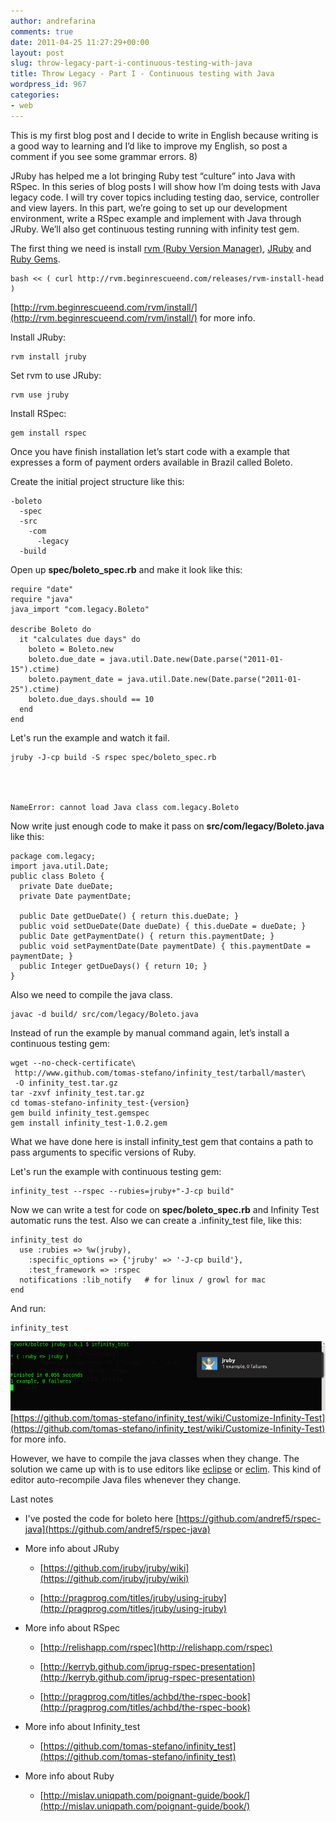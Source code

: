 ```yaml
---
author: andrefarina
comments: true
date: 2011-04-25 11:27:29+00:00
layout: post
slug: throw-legacy-part-i-continuous-testing-with-java
title: Throw Legacy - Part I - Continuous testing with Java
wordpress_id: 967
categories:
- web
---
```


This is my first blog post and I decide to write in English because writing is a good way to learning and I’d like to improve my English, so post a comment if you see some grammar errors. 8)

JRuby has helped me a lot bringing Ruby test “culture” into Java with RSpec.
In this series of blog posts I will show how I’m doing tests with Java legacy code. I will try cover topics including testing dao, service, controller and view layers.
In this part, we’re going to set up our development environment, write a RSpec example and implement with Java through JRuby. We’ll also get continuous testing running with infinity test gem.

The first thing we need is install [rvm (Ruby Version Manager)](https://rvm.beginrescueend.com/), [JRuby](http://www.jruby.org/) and [Ruby Gems](http://rubygems.org/).

    
    bash << ( curl http://rvm.beginrescueend.com/releases/rvm-install-head )


[http://rvm.beginrescueend.com/rvm/install/](http://rvm.beginrescueend.com/rvm/install/) for more info.

Install JRuby:

    
    rvm install jruby


Set rvm to use JRuby:

    
    rvm use jruby


Install RSpec:

    
    gem install rspec


Once you have finish installation let’s start code with a example that expresses a form of payment orders available in Brazil called Boleto.

Create the initial project structure like this:

    
    -boleto
      -spec
      -src
        -com
          -legacy
      -build


Open up **spec/boleto_spec.rb** and make it look like this:

    
    require "date"
    require "java"
    java_import "com.legacy.Boleto"
    
    describe Boleto do
      it "calculates due days" do
        boleto = Boleto.new
        boleto.due_date = java.util.Date.new(Date.parse("2011-01-15").ctime)
        boleto.payment_date = java.util.Date.new(Date.parse("2011-01-25").ctime)
        boleto.due_days.should == 10
      end
    end


Let's run the example and watch it fail.

    
    jruby -J-cp build -S rspec spec/boleto_spec.rb



    
    NameError: cannot load Java class com.legacy.Boleto


Now write just enough code to make it pass on **src/com/legacy/Boleto.java** like this:

    
    package com.legacy;
    import java.util.Date;
    public class Boleto {
      private Date dueDate;
      private Date paymentDate;
    
      public Date getDueDate() { return this.dueDate; }
      public void setDueDate(Date dueDate) { this.dueDate = dueDate; }
      public Date getPaymentDate() { return this.paymentDate; }
      public void setPaymentDate(Date paymentDate) { this.paymentDate = paymentDate; }
      public Integer getDueDays() { return 10; }
    }


Also we need to compile the java class.

    
    javac -d build/ src/com/legacy/Boleto.java


Instead of run the example by manual command again, let’s install a continuous testing gem:

    
    wget --no-check-certificate\
     http://www.github.com/tomas-stefano/infinity_test/tarball/master\
     -O infinity_test.tar.gz
    tar -zxvf infinity_test.tar.gz
    cd tomas-stefano-infinity_test-{version}
    gem build infinity_test.gemspec
    gem install infinity_test-1.0.2.gem


What we have done here is install infinity_test gem that contains a path to pass arguments to specific versions of Ruby.

Let's run the example with continuous testing gem:

    
    infinity_test --rspec --rubies=jruby+"-J-cp build"


Now we can write a test for code on **spec/boleto_spec.rb** and Infinity Test automatic runs the test.
Also we can create a .infinity_test file, like this:

    
    infinity_test do
      use :rubies => %w(jruby),
        :specific_options => {'jruby' => '-J-cp build'},
        :test_framework => :rspec
      notifications :lib_notify   # for linux / growl for mac
    end


And run:

    
    infinity_test


![infinity_test jruby](/images/uploads/2011/04/infinity_test.png)
[https://github.com/tomas-stefano/infinity_test/wiki/Customize-Infinity-Test](https://github.com/tomas-stefano/infinity_test/wiki/Customize-Infinity-Test) for more info.

However, we have to compile the java classes when they change. The solution we came up with is to use editors like [eclipse](http://www.eclipse.org/) or [eclim](http://eclim.org/). This kind of editor auto-recompile Java files whenever they change.

Last notes



	
  * I've posted the code for boleto here [https://github.com/andref5/rspec-java](https://github.com/andref5/rspec-java)

	
  * More info about JRuby

	
    * [https://github.com/jruby/jruby/wiki](https://github.com/jruby/jruby/wiki)

	
    * [http://pragprog.com/titles/jruby/using-jruby](http://pragprog.com/titles/jruby/using-jruby)




	
  * More info about RSpec

	
    * [http://relishapp.com/rspec](http://relishapp.com/rspec)

	
    * [http://kerryb.github.com/iprug-rspec-presentation](http://kerryb.github.com/iprug-rspec-presentation)

	
    * [http://pragprog.com/titles/achbd/the-rspec-book](http://pragprog.com/titles/achbd/the-rspec-book)




	
  * More info about Infinity_test

	
    * [https://github.com/tomas-stefano/infinity_test](https://github.com/tomas-stefano/infinity_test)




	
  * More info about Ruby

	
    * [http://mislav.uniqpath.com/poignant-guide/book/](http://mislav.uniqpath.com/poignant-guide/book/)






